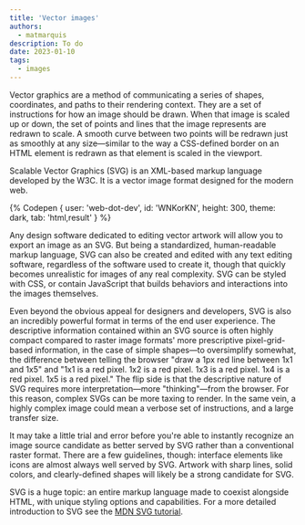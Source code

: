```yaml
---
title: 'Vector images'
authors:
  - matmarquis
description: To do
date: 2023-01-10
tags:
  - images
---
```


Vector graphics are a method of communicating a series of shapes, coordinates, and paths to their rendering context. They
are a set of instructions for how an image should be drawn. When that image is scaled up or down, the set of points and lines that
the image represents are redrawn to scale. A smooth curve between two points will be redrawn just as smoothly at any size—similar
to the way a CSS-defined border on an HTML element is redrawn as that element is scaled in the viewport.

Scalable Vector Graphics (SVG) is an XML-based markup language developed by the W3C. It is a vector image format designed
for the modern web.

{% Codepen {
user: 'web-dot-dev',
id: 'WNKorKN',
height: 300,
theme: dark,
tab: 'html,result'
} %}

Any design software dedicated to editing vector artwork will allow you to export an image as an SVG. But being a standardized,
human-readable markup language, SVG can also be created and edited with any text editing software, regardless of the software used
to create it, though that quickly becomes unrealistic for images of any real complexity. SVG can be styled with CSS, or contain
JavaScript that builds behaviors and interactions into the images themselves.

Even beyond the obvious appeal for designers and developers, SVG is also an incredibly powerful format in terms of the end user experience.
The descriptive information contained within an SVG source is often highly compact compared to raster image formats' more prescriptive
pixel-grid-based information, in the case of simple shapes—to oversimplify somewhat, the difference between telling the browser
"draw a 1px red line between 1x1 and 1x5" and "1x1 is a red pixel. 1x2 is a red pixel. 1x3 is a red pixel. 1x4 is a red pixel. 1x5 is a red pixel."
The flip side is that the descriptive nature of SVG requires more interpretation—more "thinking"—from the browser. For this reason,
complex SVGs can be more taxing to render. In the same vein, a highly complex image could mean a verbose set of instructions, and a large transfer size.

It may take a little trial and error before you're able to instantly recognize an image source candidate as better served by SVG rather than a
conventional raster format. There are a few guidelines, though: interface elements like icons are almost always well served by SVG. Artwork with
sharp lines, solid colors, and clearly-defined shapes will likely be a strong candidate for SVG.

SVG is a huge topic: an entire markup language made to coexist alongside HTML, with unique styling options and capabilities. For a more detailed
introduction to SVG see the [MDN SVG tutorial](https://developer.mozilla.org/docs/Web/SVG/Tutorial/Introduction).
